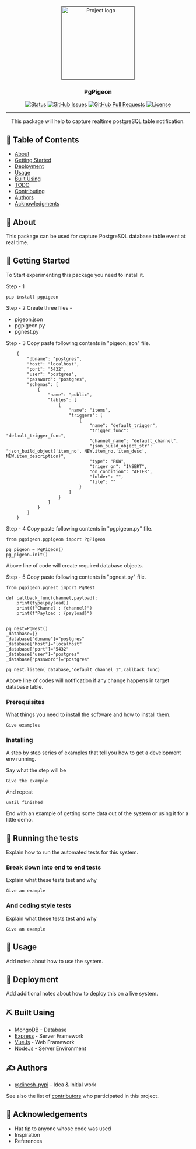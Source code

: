 <p align="center">
  <a href="" rel="noopener">
 <img width=200px height=200px src="https://i.imgur.com/6wj0hh6.jpg" alt="Project logo"></a>
</p>

<h3 align="center">PgPigeon</h3>

<div align="center">

[![Status](https://img.shields.io/badge/status-active-success.svg)]()
[![GitHub Issues](https://img.shields.io/github/issues/kylelobo/The-Documentation-Compendium.svg)](https://github.com/kylelobo/The-Documentation-Compendium/issues)
[![GitHub Pull Requests](https://img.shields.io/github/issues-pr/kylelobo/The-Documentation-Compendium.svg)](https://github.com/kylelobo/The-Documentation-Compendium/pulls)
[![License](https://img.shields.io/badge/license-MIT-blue.svg)](/LICENSE)

</div>

---

<p align="center"> This package will help to capture realtime postgreSQL table notification.
    <br> 
</p>

## 📝 Table of Contents

- [About](#about)
- [Getting Started](#getting_started)
- [Deployment](#deployment)
- [Usage](#usage)
- [Built Using](#built_using)
- [TODO](../TODO.md)
- [Contributing](../CONTRIBUTING.md)
- [Authors](#authors)
- [Acknowledgments](#acknowledgement)

## 🧐 About <a name = "about"></a>

This package can be used for capture PostgreSQL database table event at real time.

## 🏁 Getting Started <a name = "getting_started"></a>

To Start experimenting this package you need to install it.

Step - 1 
```
pip install pgpigeon
```

Step - 2
Create three files - 
- pigeon.json
- pgpigeon.py
- pgnest.py

Step - 3
Copy paste following contents in  "pigeon.json" file.

```
    {
        "dbname": "postgres",
        "host": "localhost",
        "port": "5432",
        "user": "postgres",
        "password": "postgres",
        "schemas": [
            {
                "name": "public",
                "tables": [
                    {
                        "name": "items",
                        "triggers": [
                            {
                                "name": "default_trigger",
                                "trigger_func": "default_trigger_func",
                                "channel_name": "default_channel",
                                "json_build_object_str": "json_build_object('item_no', NEW.item_no,'item_desc', NEW.item_description)",
                                "type": "ROW",
                                "triger_on": "INSERT",
                                "on_condition": "AFTER",
                                "folder": "",
                                "file": ""
                            }
                        ]
                    }
                ]
            }
        ]
    }
```


Step - 4
Copy paste following contents in  "pgpigeon.py" file.

```
from pgpigeon.pgpigeon import PgPigeon

pg_pigeon = PgPigeon()
pg_pigeon.init()
```
Above line of code will create required database objects. 

Step - 5 
Copy paste following contents in  "pgnest.py" file.

```
from pgpigeon.pgnest import PgNest

def callback_func(channel,payload):
    print(type(payload))
    print(f"Channel : {channel}")
    print(f"Payload : {payload}")


pg_nest=PgNest()
_database={}
_database["dbname"]="postgres"
_database["host"]="localhost"
_database["port"]="5432"
_database["user"]="postgres"
_database["password"]="postgres"

pg_nest.listen(_database,"default_channel_1",callback_func)
```
Above line of codes will notification if any change happens in target database table.


### Prerequisites

What things you need to install the software and how to install them.

```
Give examples
```

### Installing

A step by step series of examples that tell you how to get a development env running.

Say what the step will be

```
Give the example
```

And repeat

```
until finished
```

End with an example of getting some data out of the system or using it for a little demo.

## 🔧 Running the tests <a name = "tests"></a>

Explain how to run the automated tests for this system.

### Break down into end to end tests

Explain what these tests test and why

```
Give an example
```

### And coding style tests

Explain what these tests test and why

```
Give an example
```

## 🎈 Usage <a name="usage"></a>

Add notes about how to use the system.

## 🚀 Deployment <a name = "deployment"></a>

Add additional notes about how to deploy this on a live system.

## ⛏️ Built Using <a name = "built_using"></a>

- [MongoDB](https://www.mongodb.com/) - Database
- [Express](https://expressjs.com/) - Server Framework
- [VueJs](https://vuejs.org/) - Web Framework
- [NodeJs](https://nodejs.org/en/) - Server Environment

## ✍️ Authors <a name = "authors"></a>

- [@dinesh-pypi](https://pypi.org/user/dinesh-pypi/) - Idea & Initial work

See also the list of [contributors](https://github.com/dinesh-kushwaha) who participated in this project.

## 🎉 Acknowledgements <a name = "acknowledgement"></a>

- Hat tip to anyone whose code was used
- Inspiration
- References
